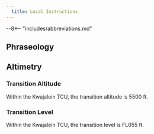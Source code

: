 ```yaml
---
  title: Local Instructions
---
```


--8<-- "includes/abbreviations.md"

## Phraseology

## Altimetry

### Transition Altitude 

Within the Kwajalein TCU, the transition altitude is 5500 ft.

### Transition Level

Within the Kwajalein TCU, the transition level is FL055 ft.